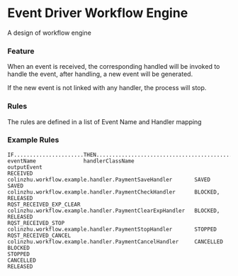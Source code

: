 # Event Driver Workflow Engine

A design of workflow engine

### Feature
When an event is received, the corresponding handled will be invoked to handle the event, after handling, a new event will be generated.

If the new event is not linked with any handler, the process will stop.

### Rules
The rules are defined in a list of Event Name and Handler mapping

### Example Rules
```
IF......................THEN....................................................................
eventName               handlerClassName                                           outputEvent
RECEIVED                colinzhu.workflow.example.handler.PaymentSaveHandler       SAVED
SAVED                   colinzhu.workflow.example.handler.PaymentCheckHandler      BLOCKED, RELEASED
RQST_RECEIVED_EXP_CLEAR	colinzhu.workflow.example.handler.PaymentClearExpHandler   BLOCKED, RELEASED
RQST_RECEIVED_STOP      colinzhu.workflow.example.handler.PaymentStopHandler       STOPPED
RQST_RECEIVED_CANCEL    colinzhu.workflow.example.handler.PaymentCancelHandler     CANCELLED
BLOCKED
STOPPED
CANCELLED
RELEASED

```
